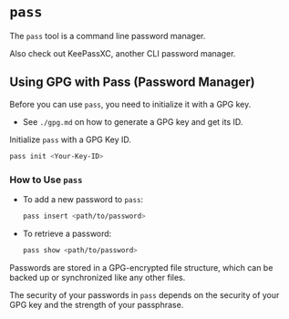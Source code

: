 # `pass`

The `pass` tool is a command line password manager.  

Also check out KeePassXC, another CLI password manager.  

## Using GPG with Pass (Password Manager)

Before you can use `pass`, you need to initialize it with a GPG key.

* See `./gpg.md` on how to generate a GPG key and get its ID.


Initialize `pass` with a GPG Key ID.
```bash  
pass init <Your-Key-ID>  
```

### How to Use `pass`

* To add a new password to `pass`:
    ```bash
    pass insert <path/to/password>
    ```
* To retrieve a password: 
    ```bash
    pass show <path/to/password>
    ```

Passwords are stored in a GPG-encrypted file structure, which can
be backed up or synchronized like any other files.

The security of your passwords in `pass` depends on the security
of your GPG key and the strength of your passphrase.
